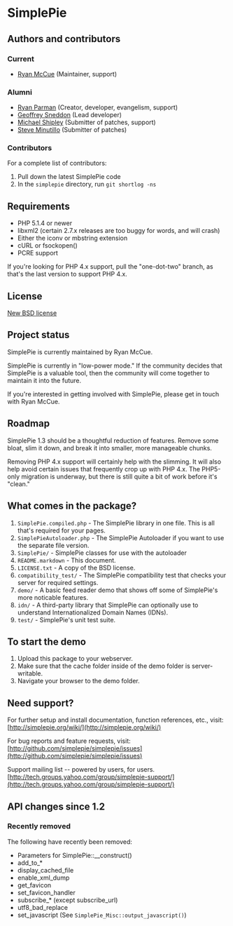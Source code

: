# SimplePie

## Authors and contributors
### Current
* [Ryan McCue](http://ryanmccue.info) (Maintainer, support)

### Alumni
* [Ryan Parman](http://ryanparman.com) (Creator, developer, evangelism, support)
* [Geoffrey Sneddon](http://gsnedders.com) (Lead developer)
* [Michael Shipley](http://michaelpshipley.com) (Submitter of patches, support)
* [Steve Minutillo](http://minutillo.com/steve/) (Submitter of patches)

### Contributors
For a complete list of contributors:

1. Pull down the latest SimplePie code
2. In the `simplepie` directory, run `git shortlog -ns`


## Requirements
* PHP 5.1.4 or newer
* libxml2 (certain 2.7.x releases are too buggy for words, and will crash)
* Either the iconv or mbstring extension
* cURL or fsockopen()
* PCRE support

If you're looking for PHP 4.x support, pull the "one-dot-two" branch, as that's the last version to support PHP 4.x.


## License
[New BSD license](http://www.opensource.org/licenses/bsd-license.php)


## Project status
SimplePie is currently maintained by Ryan McCue.

SimplePie is currently in "low-power mode." If the community decides that SimplePie is a valuable tool, then the community will come together to maintain it into the future.

If you're interested in getting involved with SimplePie, please get in touch with Ryan McCue.


## Roadmap
SimplePie 1.3 should be a thoughtful reduction of features. Remove some bloat, slim it down, and break it into smaller, more manageable chunks.

Removing PHP 4.x support will certainly help with the slimming. It will also help avoid certain issues that frequently crop up with PHP 4.x. The PHP5-only migration is underway, but there is still quite a bit of work before it's "clean."


## What comes in the package?
1. `SimplePie.compiled.php` - The SimplePie library in one file.  This is all that's required for your pages.
2. `SimplePieAutoloader.php` - The SimplePie Autoloader if you want to use the separate file version.
3. `SimplePie/` - SimplePie classes for use with the autoloader
4. `README.markdown` - This document.
5. `LICENSE.txt` - A copy of the BSD license.
6. `compatibility_test/` - The SimplePie compatibility test that checks your server for required settings.
7. `demo/` - A basic feed reader demo that shows off some of SimplePie's more noticable features.
8. `idn/` - A third-party library that SimplePie can optionally use to understand Internationalized Domain Names (IDNs).
9. `test/` - SimplePie's unit test suite.

## To start the demo
1. Upload this package to your webserver.
2. Make sure that the cache folder inside of the demo folder is server-writable.
3. Navigate your browser to the demo folder.


## Need support?
For further setup and install documentation, function references, etc., visit:
[http://simplepie.org/wiki/](http://simplepie.org/wiki/)

For bug reports and feature requests, visit:
[http://github.com/simplepie/simplepie/issues](http://github.com/simplepie/simplepie/issues)

Support mailing list -- powered by users, for users.
[http://tech.groups.yahoo.com/group/simplepie-support/](http://tech.groups.yahoo.com/group/simplepie-support/)


## API changes since 1.2
### Recently removed
The following have recently been removed:

* Parameters for SimplePie::__construct()
* add_to_*
* display_cached_file
* enable_xml_dump
* get_favicon
* set_favicon_handler
* subscribe_* (except subscribe_url)
* utf8_bad_replace
* set_javascript (See `SimplePie_Misc::output_javascript()`)
